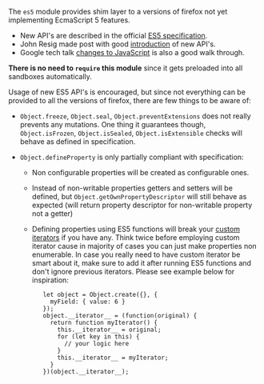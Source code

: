 The `es5` module provides shim layer to a versions of firefox not yet
implementing EcmaScript 5 features.

- New API's are described in the official [ES5 specification].
- John Resig made post with good [introduction] of new API's.
- Google tech talk [changes to JavaScript] is also a good walk through.

**There is no need to `require` this module** since it gets preloaded into
all sandboxes automatically.

Usage of new ES5 API's is encouraged, but since not everything can be
provided to all the versions of firefox, there are few things to be aware of:

- `Object.freeze`, `Object.seal`, `Object.preventExtensions` does not really
prevents any mutations. One thing it guarantees though, `Object.isFrozen`,
`Object.isSealed`, `Object.isExtensible` checks will behave as defined in
specification.

- `Object.defineProperty` is only partially compliant with specification:
	- Non configurable properties will be created as configurable ones.
	- Instead of non-writable properties getters and setters will be defined,
		but `Object.getOwnPropertyDescriptor` will still behave as expected
		(will return property descriptor for non-writable property not a getter)
	- Defining properties using ES5 functions will break your [custom iterators]
		 if you have any. Think twice before employing custom iterator cause in
		 majority of cases you can just make properties non enumerable. In case
		 you really need to have custom iterator be smart about it, make sure to
		 add it after running ES5 functions and don't ignore previous iterators.
		 Please see example below for inspiration:

		     let object = Object.create({}, {
		       myField: { value: 6 }
		     });
		     object.__iterator__ = (function(original) {
		       return function myIterator() {
		         this.__iterator__ = original;
		         for (let key in this) {
		           // your logic here
		         }
		         this.__iterator__ = myIterator;
		       }
		     })(object.__iterator__);

[custom iterators]:https://developer.mozilla.org/en/New_in_JavaScript_1.7#Iterators
[ES5 specification]:http://www.ecmascript.org/docs/tc39-2009-043.pdf
[introduction]:http://ejohn.org/blog/ecmascript-5-objects-and-properties/
[changes to JavaScript]:http://www.youtube.com/watch?v=Kq4FpMe6cRs
